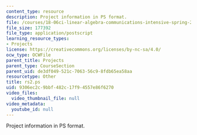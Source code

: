 ```yaml
---
content_type: resource
description: Project information in PS format.
file: /courses/18-06ci-linear-algebra-communications-intensive-spring-2004/9306ec2c9bbf482c17f94557e86f6270_rs2.ps
file_size: 177392
file_type: application/postscript
learning_resource_types:
- Projects
license: https://creativecommons.org/licenses/by-nc-sa/4.0/
ocw_type: OCWFile
parent_title: Projects
parent_type: CourseSection
parent_uid: de3df049-521c-7063-56c9-8fdb65ea58aa
resourcetype: Other
title: rs2.ps
uid: 9306ec2c-9bbf-482c-17f9-4557e86f6270
video_files:
  video_thumbnail_file: null
video_metadata:
  youtube_id: null
---
```

Project information in PS format.